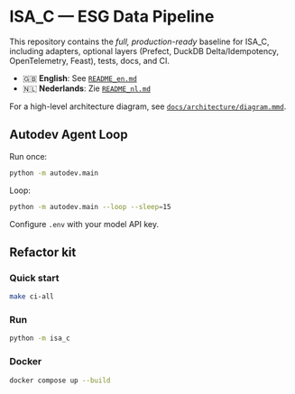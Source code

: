 # ISA_C — ESG Data Pipeline

This repository contains the *full, production-ready* baseline for ISA_C, including adapters,
optional layers (Prefect, DuckDB Delta/Idempotency, OpenTelemetry, Feast), tests, docs, and CI.

- 🇬🇧 **English**: See [`README_en.md`](./docs/README_en.md)
- 🇳🇱 **Nederlands**: Zie [`README_nl.md`](./docs/README_nl.md)

For a high-level architecture diagram, see [`docs/architecture/diagram.mmd`](./docs/architecture/diagram.mmd).


## Autodev Agent Loop
Run once:
```bash
python -m autodev.main
```
Loop:
```bash
python -m autodev.main --loop --sleep=15
```
Configure `.env` with your model API key.


## Refactor kit
### Quick start
```bash
make ci-all
```
### Run
```bash
python -m isa_c
```
### Docker
```bash
docker compose up --build
```
